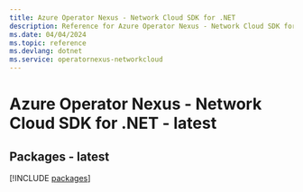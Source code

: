 ```yaml
---
title: Azure Operator Nexus - Network Cloud SDK for .NET
description: Reference for Azure Operator Nexus - Network Cloud SDK for .NET
ms.date: 04/04/2024
ms.topic: reference
ms.devlang: dotnet
ms.service: operatornexus-networkcloud
---
```

# Azure Operator Nexus - Network Cloud SDK for .NET - latest
## Packages - latest
[!INCLUDE [packages](operator-nexus---network-cloud-index.md)]